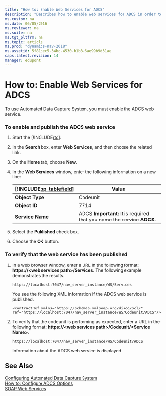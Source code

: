 ```yaml
---
title: "How to: Enable Web Services for ADCS"
description: "Describes how to enable web services for ADCS in order to use the Automated Data Capture System."
ms.custom: na
ms.date: 06/05/2016
ms.reviewer: na
ms.suite: na
ms.tgt_pltfrm: na
ms.topic: article
ms.prod: "dynamics-nav-2018"
ms.assetid: 5f81cec5-34bc-4530-b1b3-6ae99b9d31ae
caps.latest.revision: 14
manager: edupont
---
```

# How to: Enable Web Services for ADCS
To use Automated Data Capture System, you must enable the ADCS web service.  

### To enable and publish the ADCS web service  

1.  Start the [!INCLUDE[rtc](includes/rtc_md.md)].  

2.  In the **Search** box, enter **Web Services**, and then choose the related link.  

3.  On the **Home** tab, choose **New**.  

4.  In the **Web Services** window, enter the following information on a new line:  

    |[!INCLUDE[bp_tablefield](includes/bp_tablefield_md.md)]|Value|  
    |---------------------------------|-----------|  
    |**Object Type**|Codeunit|  
    |**Object ID**|7714|  
    |**Service Name**|ADCS **Important:**  It is required that you name the service **ADCS**.|  

5.  Select the **Published** check box.  

6.  Choose the **OK** button.  

### To verify that the web service has been published  

1.  In a web browser window, enter a URL in the following format:  **https://\<web services path>/Services**. The following example demonstrates the results.  

    ```  
    https://localhost:7047/nav_server_instance/WS/Services  
    ```  

     You see the following XML information if the ADCS web service is published.  

    ```  
    <contractRef xmlns="https://schemas.xmlsoap.org/disco/scl/" ref="https://localhost:7047/nav_server_instance/WS/Codeunit/ADCS"/>  
    ```  

2.  To verify that the codeunit is performing as expected, enter a URL in the following format: **https://\<web services path>/Codeunit/\<Service Name>**.  

    ```  
    https://localhost:7047/nav_server_instance/WS/Codeunit/ADCS  
    ```  

     Information about the ADCS web service is displayed.  

## See Also  
 [Configuring Automated Data Capture System](Configuring-Automated-Data-Capture-System.md)   
 [How to: Configure ADCS Options](How-to--Configure-ADCS-Options.md)   
 [SOAP Web Services](SOAP-Web-Services.md)
